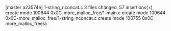 [master a23574e] 1-string_nconcat.c
 3 files changed, 57 insertions(+)
 create mode 100644 0x0C-more_malloc_free/1-main.c
 create mode 100644 0x0C-more_malloc_free/1-string_nconcat.c
 create mode 100755 0x0C-more_malloc_free/a

